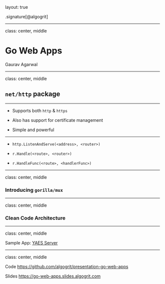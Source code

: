 layout: true

.signature[@algogrit]

---

class: center, middle

# Go Web Apps

Gaurav Agarwal

---
class: center, middle

## `net/http` package

---

- Supports both `http` & `https`

- Also has support for certificate management

- Simple and powerful

---

- `http.ListenAndServe(<address>, <router>)`

- `r.Handle(<route>, <router>)`

- `r.HandleFunc(<route>, <handlerFunc>)`

---
class: center, middle

### Introducing `gorilla/mux`

---
class: center, middle

### Clean Code Architecture

---
class: center, middle

Sample App: [YAES Server](https://github.com/algogrit/yaes-server)

---

class: center, middle

Code
https://github.com/algogrit/presentation-go-web-apps

Slides
https://go-web-apps.slides.algogrit.com
